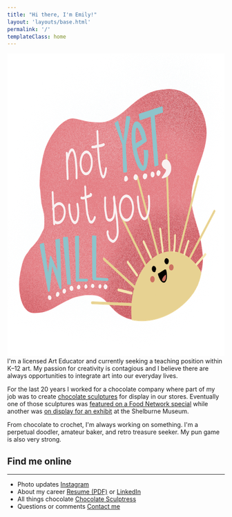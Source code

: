 ```yaml
---
title: "Hi there, I'm Emily!"
layout: 'layouts/base.html'
permalink: '/'
templateClass: home
---
```


<p>
  <img src="images/doodle-not-yet.png" width="750" height="700" loading="lazy" class="doodle-not-yet" alt="A smiling illustrated sun rising from the lower right hand corner, the message says 'Not yet, but you will'" />
  I'm a licensed Art Educator and currently seeking a teaching position within K&#8211;12 art. My passion for creativity is contagious and I believe there are always opportunities to integrate art into our everyday lives.
</p>

For the last 20 years I worked for a chocolate company where part of my job was to create [chocolate sculptures](https://chocolatesculptress.com) for display in our stores. Eventually one of those sculptures was [featured on a Food Network special](https://chocolatesculptress.com/sculptures/cuckoo-clock/) while another was [on display for an exhibit](https://chocolatesculptress.com/sculptures/donut-shop/) at the Shelburne Museum.



From chocolate to crochet, I'm always working on something. I'm a perpetual doodler, amateur baker, and retro treasure seeker. My pun game is also very strong.

<div class="my-row">
  <div class="col">
    <div class="col-section">
      <h2>Find me online</h2>
      <hr>
      <ul>
        <li class="item">
          <span>Photo updates</span>
          <span class="dots"></span>
          <span class="align-right">
            <a href="https://www.instagram.com/MissKrakenArt/">Instagram</a>
          </span>
        </li>
        <li class="item">
          <span>About my career</span>
          <span class="dots"></span>
          <span class="align-right">
            <a href="resume.pdf" title="View my Resume">Resume (PDF)</a> or <a href="https://www.linkedin.com/in/emilywmccracken">LinkedIn</a>
          </span>
        </li>
        <li class="item">
          <span>All things chocolate</span>
          <span class="dots"></span>
          <span class="align-right">
            <a href="https://www.chocolatesculptress.com" title="My chocolate sculpture portfolio">Chocolate Sculptress</a>
          </span>
        </li>
        <li class="item">
          <span>Questions or comments</span>
          <span class="dots"></span>
          <span class="align-right">
            <a href="mailto:emilywjones@gmail.com">Contact me</a>
          </span>
        </li>
      </ul>
    </div>
  </div>
</div>